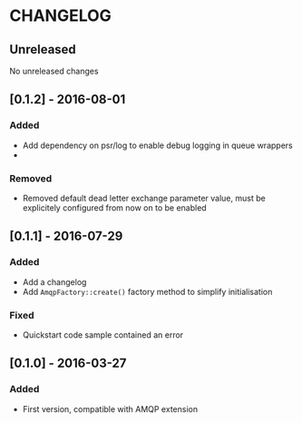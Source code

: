# CHANGELOG

## Unreleased

No unreleased changes

## [0.1.2] - 2016-08-01
### Added
  - Add dependency on psr/log to enable debug logging in queue wrappers
  - 
### Removed
  - Removed default dead letter exchange parameter value, must be explicitely configured from now on to be enabled
  
## [0.1.1] - 2016-07-29
### Added
  - Add a changelog
  - Add `AmqpFactory::create()` factory method to simplify initialisation

### Fixed
  - Quickstart code sample contained an error

## [0.1.0] - 2016-03-27
### Added
  - First version, compatible with AMQP extension

